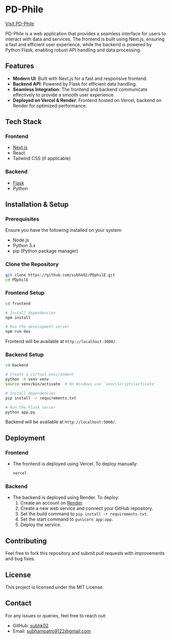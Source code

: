 # PD-Phile

<a href="https://pd-phile.vercel.app/" target="_blank">Visit PD-Phile</a>

PD-Phile is a web application that provides a seamless interface for users to interact with data and services. The frontend is built using Next.js, ensuring a fast and efficient user experience, while the backend is powered by Python Flask, enabling robust API handling and data processing.

## Features

- **Modern UI**: Built with Next.js for a fast and responsive frontend.
- **Backend API**: Powered by Flask for efficient data handling.
- **Seamless Integration**: The frontend and backend communicate effectively to provide a smooth user experience.
- **Deployed on Vercel & Render**: Frontend hosted on Vercel, backend on Render for optimized performance.

## Tech Stack

### Frontend

- <a href="https://nextjs.org/" target="_blank">Next.js</a>
- React
- Tailwind CSS (if applicable)

### Backend

- <a href="https://flask.palletsprojects.com/" target="_blank">Flask</a>
- Python

## Installation & Setup

### Prerequisites

Ensure you have the following installed on your system:

- Node.js
- Python 3.x
- pip (Python package manager)

### Clone the Repository

```sh
git clone https://github.com/subhk02/PDphilE.git
cd PDphilE
```

### Frontend Setup

```sh
cd frontend

# Install dependencies
npm install

# Run the development server
npm run dev
```

Frontend will be available at `http://localhost:3000/`.

### Backend Setup

```sh
cd backend

# Create a virtual environment
python -m venv venv
source venv/bin/activate  # On Windows use `venv\Scripts\activate`

# Install dependencies
pip install -r requirements.txt

# Run the Flask server
python app.py
```

Backend will be available at `http://localhost:5000/`.

## Deployment

### Frontend

- The frontend is deployed using Vercel. To deploy manually:
  ```sh
  vercel
  ```

### Backend

- The backend is deployed using Render. To deploy:
  1. Create an account on <a href="https://render.com/" target="_blank">Render</a>.
  2. Create a new web service and connect your GitHub repository.
  3. Set the build command to `pip install -r requirements.txt`.
  4. Set the start command to `gunicorn app:app`.
  5. Deploy the service.

## Contributing

Feel free to fork this repository and submit pull requests with improvements and bug fixes.

## License

This project is licensed under the MIT License.

## Contact

For any issues or queries, feel free to reach out:

- GitHub: <a href="https://github.com/subhk02" target="_blank">subhk02</a>
- Email: <a href="mailto:subhampatro9122@gmail.com">subhampatro9122@gmail.com</a>

